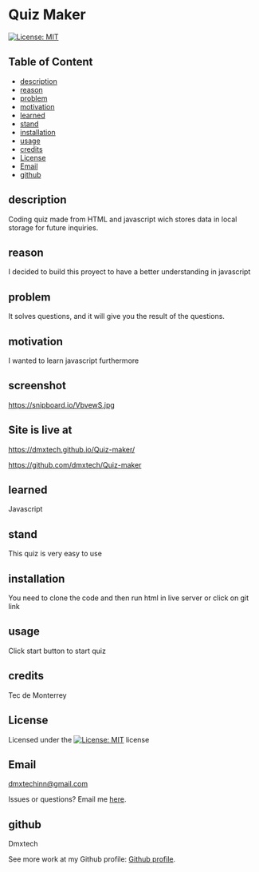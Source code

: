 
  # Quiz Maker

   [![License: MIT](https://img.shields.io/badge/License-MIT-yellow.svg)](https://opensource.org/licenses/MIT)

  ## Table of Content
  
  - [description](#description)
  - [reason](#reason)
  - [problem](#problem)
  - [motivation](#motivation)
  - [learned](#learned)
  - [stand](#stand)
  - [installation](#installation)
  - [usage](#usage)
  - [credits](#credits)
  - [License](#License)
  - [Email](#Email)
  - [github](#github)

  ## description
  Coding quiz made from HTML and javascript wich stores data in local storage for future inquiries. 

  ## reason
  I decided to build this proyect to have a better understanding in javascript

  ## problem
  It solves questions, and it will give you the result of the questions. 

  ## motivation
  I wanted to learn javascript furthermore
  
  ## screenshot

  https://snipboard.io/VbvewS.jpg
  ## Site is live at 
  
  https://dmxtech.github.io/Quiz-maker/

  https://github.com/dmxtech/Quiz-maker
  ## learned
  Javascript

  ## stand
  This quiz is very easy to use 

  ## installation
  You need to clone the code and then run html in live server or click on git link

  ## usage
  Click start button to start quiz

  ## credits
  Tec de Monterrey

  ## License
  Licensed under the [![License: MIT](https://img.shields.io/badge/License-MIT-yellow.svg)](https://opensource.org/licenses/MIT) license

  ## Email
  dmxtechinn@gmail.com

  Issues or questions? Email me [here](mailto:dmxtechinn@gmail.com).

  ## github
  Dmxtech

  
 See more work at my Github profile: [Github profile](https://github.com/Dmxtech).
